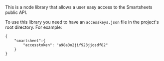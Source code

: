 This is a node library that allows a user easy access to the Smartsheets public API.

To use this library you need to have an ```accesskeys.json``` file in the project's root directory. For example:
```
{
	"smartsheet":{
		"accesstoken": "a98a3o2jif923jjosdf82"
	}
}
```
